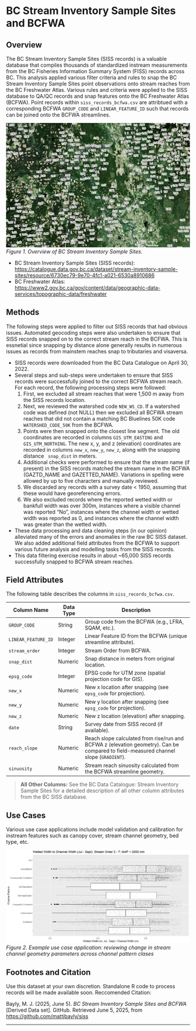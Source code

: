 # BC Stream Inventory Sample Sites and BCFWA

## Overview

The BC Stream Inventory Sample Sites (SISS records) is a valuable database that compiles thousands of standardized instream measurements from the BC Fisheries Information Summary System (FISS) records across BC. This analysis applied various filter criteria and rules to snap the BC Stream Inventory Sample Sites point observations onto stream reaches from the BC Freshwater Atlas. Various rules and criteria were applied to the SISS database to QA/QC records and snap features onto the BC Freshwater Atlas (BCFWA). Point records within `siss_records_bcfwa.csv` are attribtued with a corresponding BCFWA `GROUP_CODE` and `LINEAR_FEATURE_ID` such that records can be joined onto the BCFWA streamlines.

<!-- If the image lives in a subfolder called "images/": -->
![Overview](images/overview.png)
*Figure 1. Overview of BC Stream Inventory Sample Sites.*


* BC Stream Inventory Sample Sites (SISS records): https://catalogue.data.gov.bc.ca/dataset/stream-inventory-sample-sites/resource/6730ec79-9e70-4fc1-a021-6530a8910686
* BC Freshwater Atlas: https://www2.gov.bc.ca/gov/content/data/geographic-data-services/topographic-data/freshwater

## Methods

The following steps were applied to filter out SISS records that had obvious issues. Automated geocoding steps were also undertaken to ensure that SISS records snapped on to the correct stream reach in the BCFWA. This is essnetial since snapping by distance alone generally results in numerous issues as records from mainstem reaches snap to tributaries and visaversa.


- SISS records were downloaded from the BC Data Catalogue on April 30, 2022.
- Several steps and sub-steps were undertaken to ensure that SISS records were successfully joined to the correct BCFWA stream reach. For each record, the following processing steps were followed:
  1. First, we excluded all stream reaches that were 1,500 m away from the SISS records location.
  2. Next, we reviewed the watershed code `NEW_WS_CD`. If a watershed code was defined (not NULL) then we excluded all BCFWA stream reaches that did not contain a matching BC Bluelines 50K code ` WATERSHED_CODE_50K` from the BCFWA.
  3. Points were then snapped onto the closest line segment. The old coordinates are recorded in columns `GIS_UTM_EASTING` and `GIS_UTM_NORTHING`. The new x, y, and z (elevation) coordinates are recorded in columns `new_x`, `new_y`, `new_z`, along with the snapping distance ` snap_dist` in meters.
  4. Additional checks were performed to ensure that the stream name (if present) in the SISS records matched the stream name in the BCFWA (GAZTD_NAME and GAZETTED_NAME). Variations in spelling were allowed by up to five characters and manually reviewed.
  5. We discarded any records with a survey date < 1950, assuming that these would have georeferencing errors.
  6. We also excluded records where the reported wetted width or bankfull width was over 300m, instances where a visible channel was reported “No”, instances where the channel width or wetted width was reported as 0, and instances where the channel width was greater than the wetted width.
- These data processing and data cleaning steps (in our opinion) alleviated many of the errors and anomalies in the raw BC SISS dataset. We also added additional field attributes from the BCFWA to support various future analysis and modelling tasks from the SISS records.
- This data filtering exercise results in about ~65,000 SISS records successfully snapped to BCFWA stream reaches.


## Field Attributes

The following table describes the columns in `siss_records_bcfwa.csv`.

| Column Name         | Data Type | Description                                                                                                         |
|---------------------|-----------|---------------------------------------------------------------------------------------------------------------------|
| `GROUP_CODE`        | String    | Group code from the BCFWA (e.g., LFRA, SQAM, etc.).                                                                 |
| `LINEAR_FEATURE_ID` | Integer   | Linear Feature ID from the BCFWA (unique streamline attribute).                                                      |
| `stream_order`      | Integer   | Stream Order from BCFWA.                                                                                             |
| `snap_dist`         | Numeric   | Snap distance in meters from original location.                                                                     |
| `epsg_code`         | Integer   | EPSG code for UTM zone (spatial projection code for GIS).                                                           |
| `new_x`             | Numeric   | New x location after snapping (see `epsg_code` for projection).                                                      |
| `new_y`             | Numeric   | New y location after snapping (see `epsg_code` for projection).                                                      |
| `new_z`             | Numeric   | New z location (elevation) after snapping.                                                                          |
| `date`              | String    | Survey date from SISS record (if available).                                                                         |
| `reach_slope`       | Numeric   | Reach slope calculated from rise/run and BCFWA z (elevation geometry). Can be compared to field-measured channel slope (`GRADIENT`). |
| `sinuosity`         | Numeric   | Stream reach sinuosity calculated from the BCFWA streamline geometry.                                                |

> **All Other Columns:** See the BC Data Catalogue: Stream Inventory Sample Sites for a detailed description of all other column attributes from the BC SISS database.

## Use Cases

Various use case applications include model validation and calibration for instream features such as canopy cover, stream channel geometry, bed type, etc.

<!-- If the image lives in a subfolder called "images/": -->
![Overview](images/use_case.png)
*Figure 2. Example use case application: reviewing change in stream channel geometry parameters across channel pattern clases*


## Footnotes and Citation

Use this dataset at your own discretion. Standalone R code to process records will be made available soon. Reccomended Citation:

Bayly, M. J. (2025, June 5). *BC Stream Inventory Sample Sites and BCFWA* [Derived Data set]. GitHub. Retrieved June 5, 2025, from https://github.com/mattjbayly/siss


---